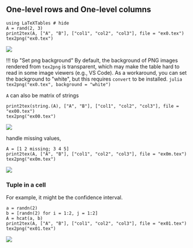 ## One-level rows and One-level columns

```@example 1
using LaTeXTables # hide
A = rand(2, 3)
print2tex(A, ["A", "B"], ["col1", "col2", "col3"], file = "ex0.tex")
tex2png("ex0.tex")
```

![](ex0.png)

!!! tip "Set png background"
    By default, the background of PNG images rendered from `tex2png` is transparent, which may make the table hard to read in some image viewers (e.g., VS Code). As a workaround, you can set the background to "white", but this requires `convert` to be installed.
    ```julia
    tex2png("ex0.tex", background = "white")
    ```

`A` can also be matrix of strings

```@example 1
print2tex(string.(A), ["A", "B"], ["col1", "col2", "col3"], file = "ex00.tex")
tex2png("ex00.tex")
```

![](ex00.png)


handle missing values,

```@example 1
A = [1 2 missing; 3 4 5]
print2tex(A, ["A", "B"], ["col1", "col2", "col3"], file = "ex0m.tex")
tex2png("ex0m.tex")
```

![](ex0m.png)

### Tuple in a cell

For example, it might be the confidence interval.

```@example 1
a = randn(2)
b = [randn(2) for i = 1:2, j = 1:2]
A = hcat(a, b)
print2tex(A, ["A", "B"], ["col1", "col2", "col3"], file = "ex01.tex")
tex2png("ex01.tex")
```

![](ex01.png)

